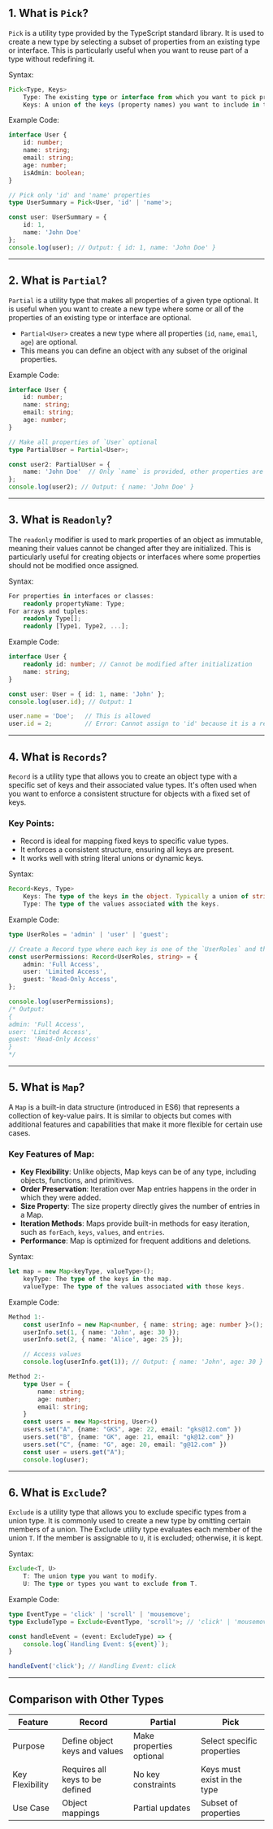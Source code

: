 ## 1. What is `Pick`?
`Pick` is a utility type provided by the TypeScript standard library. It is used to create a new type by selecting a subset of properties from an existing type or interface. This is particularly useful when you want to reuse part of a type without redefining it.

Syntax:
```typescript
Pick<Type, Keys>
    Type: The existing type or interface from which you want to pick properties.
    Keys: A union of the keys (property names) you want to include in the new type.
```

Example Code:
```typescript
interface User {
    id: number;
    name: string;
    email: string;
    age: number;
    isAdmin: boolean;
}

// Pick only 'id' and 'name' properties
type UserSummary = Pick<User, 'id' | 'name'>;

const user: UserSummary = {
    id: 1,
    name: 'John Doe'
};
console.log(user); // Output: { id: 1, name: 'John Doe' }
```
---

## 2. What is `Partial`?
`Partial` is a utility type that makes all properties of a given type optional. It is useful when you want to create a new type where some or all of the properties of an existing type or interface are optional. 

- `Partial<User>` creates a new type where all properties (`id`, `name`, `email`, `age`) are optional. 
- This means you can define an object with any subset of the original properties.

Example Code:
```typescript
interface User {
    id: number;
    name: string;
    email: string;
    age: number;
}

// Make all properties of `User` optional
type PartialUser = Partial<User>;

const user2: PartialUser = {
    name: 'John Doe'  // Only `name` is provided, other properties are optional
};
console.log(user2); // Output: { name: 'John Doe' }
```
---

## 3. What is `Readonly`?
The `readonly` modifier is used to mark properties of an object as immutable, meaning their values cannot be changed after they are initialized. This is particularly useful for creating objects or interfaces where some properties should not be modified once assigned.

Syntax:
```typescript
For properties in interfaces or classes:
    readonly propertyName: Type;
For arrays and tuples:
    readonly Type[];
    readonly [Type1, Type2, ...];
```

Example Code:
```typescript
interface User {
    readonly id: number; // Cannot be modified after initialization
    name: string;
}

const user: User = { id: 1, name: 'John' };
console.log(user.id); // Output: 1

user.name = 'Doe';   // This is allowed
user.id = 2;         // Error: Cannot assign to 'id' because it is a read-only property.
```
---

## 4. What is `Records`?
`Record` is a utility type that allows you to create an object type with a specific set of keys and their associated value types. It's often used when you want to enforce a consistent structure for objects with a fixed set of keys.

### Key Points:
- Record is ideal for mapping fixed keys to specific value types.
- It enforces a consistent structure, ensuring all keys are present.
- It works well with string literal unions or dynamic keys.

Syntax:
```typescript
Record<Keys, Type>
    Keys: The type of the keys in the object. Typically a union of string literals or an existing type.
    Type: The type of the values associated with the keys.
```

Example Code:
```typescript
type UserRoles = 'admin' | 'user' | 'guest';

// Create a Record type where each key is one of the `UserRoles` and the value is a string
const userPermissions: Record<UserRoles, string> = {
    admin: 'Full Access',
    user: 'Limited Access',
    guest: 'Read-Only Access',
};

console.log(userPermissions);
/* Output:
{
admin: 'Full Access',
user: 'Limited Access',
guest: 'Read-Only Access'
}
*/
```
---

## 5. What is `Map`?
A `Map` is a built-in data structure (introduced in ES6) that represents a collection of key-value pairs. It is similar to objects but comes with additional features and capabilities that make it more flexible for certain use cases.

### Key Features of Map:
- **Key Flexibility**: Unlike objects, Map keys can be of any type, including objects, functions, and primitives.
- **Order Preservation**: Iteration over Map entries happens in the order in which they were added.
- **Size Property**: The size property directly gives the number of entries in a Map.
- **Iteration Methods**: Maps provide built-in methods for easy iteration, such as `forEach`, `keys`, `values`, and `entries`.
- **Performance**: Map is optimized for frequent additions and deletions.

Syntax:
```typescript
let map = new Map<keyType, valueType>();
    keyType: The type of the keys in the map.
    valueType: The type of the values associated with those keys.
```

Example Code:
```typescript
Method 1:-
    const userInfo = new Map<number, { name: string; age: number }>();
    userInfo.set(1, { name: 'John', age: 30 });
    userInfo.set(2, { name: 'Alice', age: 25 });

    // Access values
    console.log(userInfo.get(1)); // Output: { name: 'John', age: 30 }

Method 2:-
    type User = {
        name: string;
        age: number;
        email: string;
    }
    const users = new Map<string, User>()
    users.set("A", {name: "GKS", age: 22, email: "gks@12.com" })
    users.set("B", {name: "GK", age: 21, email: "gk@12.com" })
    users.set("C", {name: "G", age: 20, email: "g@12.com" })
    const user = users.get("A");
    console.log(user);
```
---

## 6. What is `Exclude`?
`Exclude` is a utility type that allows you to exclude specific types from a union type. It is commonly used to create a new type by omitting certain members of a union. The Exclude utility type evaluates each member of the union `T`. If the member is assignable to `U`, it is excluded; otherwise, it is kept.

Syntax:
```typescript
Exclude<T, U>
    T: The union type you want to modify.
    U: The type or types you want to exclude from T.
```

Example Code:
```typescript
type EventType = 'click' | 'scroll' | 'mousemove';
type ExcludeType = Exclude<EventType, 'scroll'>; // 'click' | 'mousemove'

const handleEvent = (event: ExcludeType) => {
    console.log(`Handling Event: ${event}`);
}

handleEvent('click'); // Handling Event: click
```
---

## Comparison with Other Types

| Feature       | Record                  | Partial               | Pick                     |
|---------------|-------------------------|-----------------------|--------------------------|
| Purpose       | Define object keys and values | Make properties optional | Select specific properties |
| Key Flexibility | Requires all keys to be defined | No key constraints    | Keys must exist in the type |
| Use Case      | Object mappings         | Partial updates       | Subset of properties      |
